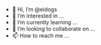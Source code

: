 - 👋 Hi, I’m @eidogs
- 👀 I’m interested in ...
- 🌱 I’m currently learning ...
- 💞️ I’m looking to collaborate on ...
- 📫 How to reach me ...

<!---
eidogs/eidogs is a ✨ special ✨ repository because its `README.md` (this file) appears on your GitHub profile.
You can click the Preview link to take a look at your changes.
--->
